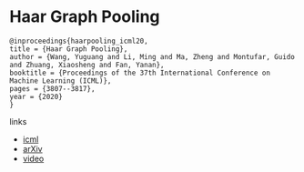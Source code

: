 # Haar Graph Pooling

```
@inproceedings{haarpooling_icml20,
title = {Haar Graph Pooling},
author = {Wang, Yuguang and Li, Ming and Ma, Zheng and Montufar, Guido and Zhuang, Xiaosheng and Fan, Yanan},
booktitle = {Proceedings of the 37th International Conference on Machine Learning (ICML)},
pages = {3807--3817},
year = {2020}
}
```

links
- [icml](https://proceedings.icml.cc/book/3593.pdf)
- [arXiv](https://arxiv.org/abs/1909.11580)
- [video](https://slideslive.com/38927848)
